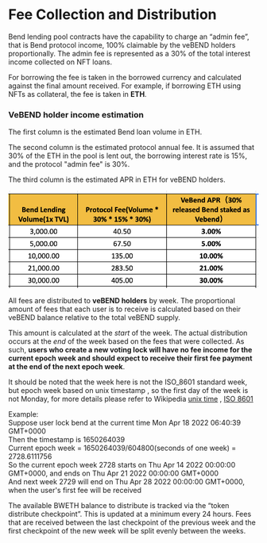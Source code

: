 # Fee Collection and Distribution

Bend lending pool contracts have the capability to charge an “admin fee”, that is Bend protocol income, 100% claimable by the veBEND holders proportionally. The admin fee is represented as a 30% of the total interest income collected on NFT loans.

For borrowing the fee is taken in the borrowed currency and calculated against the final amount received. For example, if borrowing ETH using NFTs as collateral, the fee is taken in **ETH**.

### VeBEND holder income estimation

The first column is the estimated Bend loan volume in ETH.

The second column is the estimated protocol annual fee. It is assumed that 30% of the ETH in the pool is lent out, the borrowing interest rate is 15%, and the protocol "admin fee" is 30%.

The third column is the estimated APR in ETH for veBEND holders.

![Estimated earnings for veBEND holders](<../.gitbook/assets/image (3) (1).png>)

All fees are distributed to **veBEND holders** by week. The proportional amount of fees that each user is to receive is calculated based on their veBEND balance relative to the total veBEND supply.

This amount is calculated at the _start_ of the week. The actual distribution occurs at the _end_ of the week based on the fees that were collected. As such, **users who create a new voting lock will have no fee income for the current epoch week and should expect to receive their first fee payment at the end of the next epoch week**.

It should be noted that the week here is not the ISO\_8601 standard week, but epoch week based on unix timestamp , so the first day of the week is not Monday, for more details please refer to Wikipedia [unix time](https://en.wikipedia.org/wiki/Unix\_time) , [ISO 8601](https://en.wikipedia.org/wiki/ISO\_8601)

Example:\
Suppose user lock bend at the current time Mon Apr 18 2022 06:40:39 GMT+0000\
Then the timestamp is 1650264039\
Current epoch week = 1650264039/604800(seconds of one week) = 2728.6111756\
So the current epoch week 2728 starts on Thu Apr 14 2022 00:00:00 GMT+0000, and ends on Thu Apr 21 2022 00:00:00 GMT+0000\
And next week 2729 will end on Thu Apr 28 2022 00:00:00 GMT+0000, when the user's first fee will be received

The available BWETH balance to distribute is tracked via the “token distribute checkpoint”. This is updated at a minimum every 24 hours. Fees that are received between the last checkpoint of the previous week and the first checkpoint of the new week will be split evenly between the weeks.
